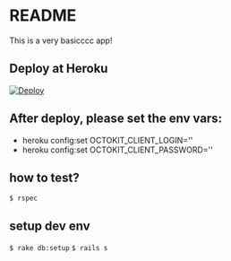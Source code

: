 # README

This is a very basicccc app!

## Deploy at Heroku
[![Deploy](https://www.herokucdn.com/deploy/button.svg)](https://heroku.com/deploy)

##  After deploy, please set the env vars:
  - heroku config:set OCTOKIT_CLIENT_LOGIN=''
  - heroku config:set OCTOKIT_CLIENT_PASSWORD=''

## how to test?
 ``` $ rspec ```

## setup dev env
 ``` $ rake db:setup ```
 ``` $ rails s ```
